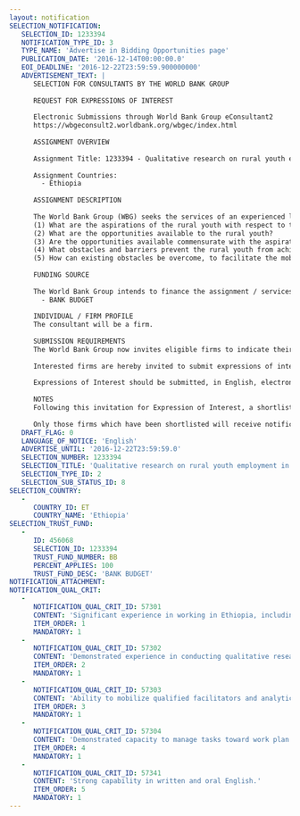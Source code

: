 ```yaml
---
layout: notification
SELECTION_NOTIFICATION: 
   SELECTION_ID: 1233394
   NOTIFICATION_TYPE_ID: 3
   TYPE_NAME: 'Advertise in Bidding Opportunities page'
   PUBLICATION_DATE: '2016-12-14T00:00:00.0'
   EOI_DEADLINE: '2016-12-22T23:59:59.900000000'
   ADVERTISEMENT_TEXT: |
      SELECTION FOR CONSULTANTS BY THE WORLD BANK GROUP
      
      REQUEST FOR EXPRESSIONS OF INTEREST
      
      Electronic Submissions through World Bank Group eConsultant2
      https://wbgeconsult2.worldbank.org/wbgec/index.html
      
      ASSIGNMENT OVERVIEW
      
      Assignment Title: 1233394 - Qualitative research on rural youth employment in Ethiopia
      
      Assignment Countries:
        - Ethiopia
      
      ASSIGNMENT DESCRIPTION
      
      The World Bank Group (WBG) seeks the services of an experienced local research institute/firm with experience in qualitative research in Ethiopia to conduct a qualitative research study on rural youth employment in Ethiopia. The research study will shed light on the following questions:
      (1) What are the aspirations of the rural youth with respect to their professional trajectory?
      (2) What are the opportunities available to the rural youth?
      (3) Are the opportunities available commensurate with the aspirations?
      (4) What obstacles and barriers prevent the rural youth from achieving their objectives?
      (5) How can existing obstacles be overcome, to facilitate the mobilization of the rural youth?
      
      FUNDING SOURCE
      
      The World Bank Group intends to finance the assignment / services described below under the following:
        - BANK BUDGET
      
      INDIVIDUAL / FIRM PROFILE
      The consultant will be a firm. 
      
      SUBMISSION REQUIREMENTS
      The World Bank Group now invites eligible firms to indicate their interest in providing the services.  Interested firms must provide information indicating that they are qualified to perform the services (brochures, description of similar assignments, experience in similar conditions, availability of appropriate skills among staff, etc. for firms; CV and cover letter for individuals).  Please note that the total size of all attachments should be less than 5MB.  Consultants may associate to enhance their qualifications.
      
      Interested firms are hereby invited to submit expressions of interest.
      
      Expressions of Interest should be submitted, in English, electronically through World Bank Group eConsultant2 (https://wbgeconsult2.worldbank.org/wbgec/index.html)
      
      NOTES
      Following this invitation for Expression of Interest, a shortlist of qualified firms will be formally invited to submit proposals. Shortlisting and selection will be subject to the availability of funding.
      
      Only those firms which have been shortlisted will receive notification. No debrief will be provided to firms which have not been shortlisted.
   DRAFT_FLAG: 0
   LANGUAGE_OF_NOTICE: 'English'
   ADVERTISE_UNTIL: '2016-12-22T23:59:59.0'
   SELECTION_NUMBER: 1233394
   SELECTION_TITLE: 'Qualitative research on rural youth employment in Ethiopia'
   SELECTION_TYPE_ID: 2
   SELECTION_SUB_STATUS_ID: 8
SELECTION_COUNTRY: 
   - 
      COUNTRY_ID: ET
      COUNTRY_NAME: 'Ethiopia'
SELECTION_TRUST_FUND: 
   - 
      ID: 456068
      SELECTION_ID: 1233394
      TRUST_FUND_NUMBER: BB
      PERCENT_APPLIES: 100
      TRUST_FUND_DESC: 'BANK BUDGET'
NOTIFICATION_ATTACHMENT: 
NOTIFICATION_QUAL_CRIT: 
   - 
      NOTIFICATION_QUAL_CRIT_ID: 57301
      CONTENT: 'Significant experience in working in Ethiopia, including across different regions, evidenced through a record of high-quality research in Ethiopia.'
      ITEM_ORDER: 1
      MANDATORY: 1
   - 
      NOTIFICATION_QUAL_CRIT_ID: 57302
      CONTENT: 'Demonstrated experience in conducting qualitative research studies, focus group discussions and interviews.'
      ITEM_ORDER: 2
      MANDATORY: 1
   - 
      NOTIFICATION_QUAL_CRIT_ID: 57303
      CONTENT: 'Ability to mobilize qualified facilitators and analytical staff that speak different regional languages.'
      ITEM_ORDER: 3
      MANDATORY: 1
   - 
      NOTIFICATION_QUAL_CRIT_ID: 57304
      CONTENT: 'Demonstrated capacity to manage tasks toward work plan deliverables and deliver high quality analytical information.'
      ITEM_ORDER: 4
      MANDATORY: 1
   - 
      NOTIFICATION_QUAL_CRIT_ID: 57341
      CONTENT: 'Strong capability in written and oral English.'
      ITEM_ORDER: 5
      MANDATORY: 1
---
```

